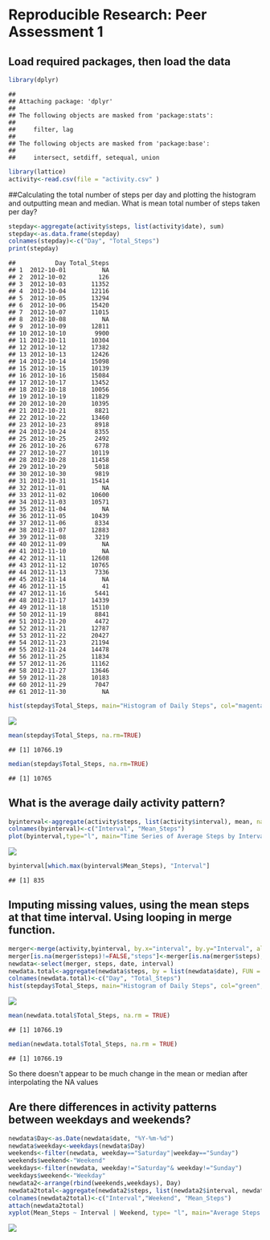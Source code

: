 # Reproducible Research: Peer Assessment 1
## Load required packages, then load the data

```r
library(dplyr)
```

```
## 
## Attaching package: 'dplyr'
## 
## The following objects are masked from 'package:stats':
## 
##     filter, lag
## 
## The following objects are masked from 'package:base':
## 
##     intersect, setdiff, setequal, union
```

```r
library(lattice) 
activity<-read.csv(file = "activity.csv" )
```

##Calculating the total number of steps per day and plotting the histogram and outputting mean and median.
What is mean total number of steps taken per day?

```r
stepday<-aggregate(activity$steps, list(activity$date), sum)
stepday<-as.data.frame(stepday)
colnames(stepday)<-c("Day", "Total_Steps")
print(stepday)
```

```
##           Day Total_Steps
## 1  2012-10-01          NA
## 2  2012-10-02         126
## 3  2012-10-03       11352
## 4  2012-10-04       12116
## 5  2012-10-05       13294
## 6  2012-10-06       15420
## 7  2012-10-07       11015
## 8  2012-10-08          NA
## 9  2012-10-09       12811
## 10 2012-10-10        9900
## 11 2012-10-11       10304
## 12 2012-10-12       17382
## 13 2012-10-13       12426
## 14 2012-10-14       15098
## 15 2012-10-15       10139
## 16 2012-10-16       15084
## 17 2012-10-17       13452
## 18 2012-10-18       10056
## 19 2012-10-19       11829
## 20 2012-10-20       10395
## 21 2012-10-21        8821
## 22 2012-10-22       13460
## 23 2012-10-23        8918
## 24 2012-10-24        8355
## 25 2012-10-25        2492
## 26 2012-10-26        6778
## 27 2012-10-27       10119
## 28 2012-10-28       11458
## 29 2012-10-29        5018
## 30 2012-10-30        9819
## 31 2012-10-31       15414
## 32 2012-11-01          NA
## 33 2012-11-02       10600
## 34 2012-11-03       10571
## 35 2012-11-04          NA
## 36 2012-11-05       10439
## 37 2012-11-06        8334
## 38 2012-11-07       12883
## 39 2012-11-08        3219
## 40 2012-11-09          NA
## 41 2012-11-10          NA
## 42 2012-11-11       12608
## 43 2012-11-12       10765
## 44 2012-11-13        7336
## 45 2012-11-14          NA
## 46 2012-11-15          41
## 47 2012-11-16        5441
## 48 2012-11-17       14339
## 49 2012-11-18       15110
## 50 2012-11-19        8841
## 51 2012-11-20        4472
## 52 2012-11-21       12787
## 53 2012-11-22       20427
## 54 2012-11-23       21194
## 55 2012-11-24       14478
## 56 2012-11-25       11834
## 57 2012-11-26       11162
## 58 2012-11-27       13646
## 59 2012-11-28       10183
## 60 2012-11-29        7047
## 61 2012-11-30          NA
```

```r
hist(stepday$Total_Steps, main="Histogram of Daily Steps", col="magenta", xlab="Steps")
```

![](PA1_template_files/figure-html/unnamed-chunk-2-1.png) 

```r
mean(stepday$Total_Steps, na.rm=TRUE)
```

```
## [1] 10766.19
```

```r
median(stepday$Total_Steps, na.rm=TRUE)
```

```
## [1] 10765
```

## What is the average daily activity pattern?

```r
byinterval<-aggregate(activity$steps, list(activity$interval), mean, na.rm=TRUE)
colnames(byinterval)<-c("Interval", "Mean_Steps")
plot(byinterval,type="l", main="Time Series of Average Steps by Interval",      ylab="steps", xlab="Interval")
```

![](PA1_template_files/figure-html/unnamed-chunk-3-1.png) 

```r
byinterval[which.max(byinterval$Mean_Steps), "Interval"]
```

```
## [1] 835
```


## Imputing missing values, using the mean steps at that time interval. Using looping in merge function. 

```r
merger<-merge(activity,byinterval, by.x="interval", by.y="Interval", all.x = TRUE)
merger[is.na(merger$steps)!=FALSE,"steps"]<-merger[is.na(merger$steps), "Mean_Steps"]
newdata<-select(merger, steps, date, interval)
newdata.total<-aggregate(newdata$steps, by = list(newdata$date), FUN = sum)
colnames(newdata.total)<-c("Day", "Total_Steps")
hist(stepday$Total_Steps, main="Histogram of Daily Steps", col="green", xlab="Steps")
```

![](PA1_template_files/figure-html/unnamed-chunk-4-1.png) 

```r
mean(newdata.total$Total_Steps, na.rm = TRUE)
```

```
## [1] 10766.19
```

```r
median(newdata.total$Total_Steps, na.rm = TRUE)
```

```
## [1] 10766.19
```
So there doesn't appear to be much change in the mean or median after interpolating the NA values

## Are there differences in activity patterns between weekdays and weekends?

```r
newdata$Day<-as.Date(newdata$date, "%Y-%m-%d")
newdata$weekday<-weekdays(newdata$Day)
weekends<-filter(newdata, weekday=="Saturday"|weekday=="Sunday")
weekends$weekend<-"Weekend"
weekdays<-filter(newdata, weekday!="Saturday"& weekday!="Sunday")
weekdays$weekend<-"Weekday"
newdata2<-arrange(rbind(weekends,weekdays), Day)
newdata2total<-aggregate(newdata2$steps, list(newdata2$interval, newdata2$weekend), mean)
colnames(newdata2total)<-c("Interval","Weekend", "Mean_Steps")
attach(newdata2total)
xyplot(Mean_Steps ~ Interval | Weekend, type= "l", main="Average Steps during weekends and weekdays")
```

![](PA1_template_files/figure-html/unnamed-chunk-5-1.png) 

